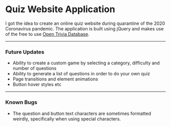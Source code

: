 # Quiz Website Application

I got the idea to create an online quiz website during quarantine of the 2020 Coronavirus pandemic. The application is built using jQuery and makes use of the free to use [Open Trivia Database](https://opentdb.com/).

---

### Future Updates
- Ability to create a custom game by selecting a category, difficulty and number of questions
- Ability to generate a list of questions in order to do your own quiz
- Page transitions and element animations
- Button hover styles etc

---

### Known Bugs
- The question and button text characters are sometimes formatted weirdly, specifically when using special characters.



